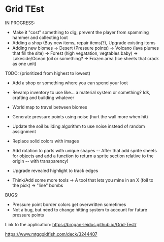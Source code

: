 # Grid TEst

IN PROGRESS:
 - Make it "cost" something to dig, prevent the player from spamming hammer and collecting loot
 - Adding a shop (Buy new items, repair items(?), Upgrade existing items
 - Adding new biomes
   -> Desert (Pressure points)
   -> Volcano (lava plumes that fill the site)
   -> Forest (high vegatation, vegtables baby)
   -> Lakeside/Ocean (oil or something?
   -> Frozen area (Ice sheets that crack as one unit)
   
TODO: (prioritized from highest to lowest)
 - Add a shop or something where you can spend your loot
 - Revamp inventory to use like... a material system or something? Idk, crafting and building whatever
 - World map to travel between biomes
 
 - Generate pressure points using noise (hurt the wall more when hit)
 - Update the soil building algorithm to use noise instead of random assignment

 - Replace solid colors with images
 - Add rotation to parts with unique shapes
   -- After that add sprite sheets for objects and add a function to return a sprite section relative to the origin
   -- with transparency!
 - Upgrade revealed highlight to track edges
 - Think/Add some more tools
   -> A tool that lets you mine in an X (foil to the pick)
   -> "line" bombs

BUGS:
 - Pressure point border colors get overwritten sometimes
 - Not a bug, but need to change hitting system to account for future pressure points



Link to the application:
https://brogan-leidos.github.io/Grid-Test/

https://www.mtggoldfish.com/deck/3244407
